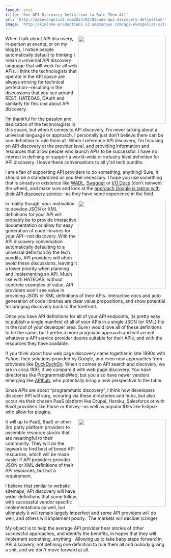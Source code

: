 ```yaml
---
layout: post
title: 'One API Discovery Definition to Rule Them All'
url: 'http://apievangelist.com2013/02/02/one-api-discovery-definition-to-rule-them-all/'
image: 'http://kinlane-productions.s3.amazonaws.com/api-evangelist-site/blog/discovery-exploration.jpg'
---
```



<p>
     <img src="https://s3.amazonaws.com/kinlane-productions/api-evangelist/discovery/discovery-exploration.jpg"  width="275" align="right" />
</p>
<p>
     When I talk about API discovery, in-person at events, or on my blog(s), I notice people automatically default to thinking I mean a universal API discovery language that will work for all web APIs. I think the technologists that operate in the API space are always striving for technical perfection--resulting in the discussions that you see around REST, HATEOAS, OAuth and similarly for this one about API discovery.
</p>
<p>
     I’m thankful for the passion and dedication of the technologists in this space, but when it comes to API discovery, I’m never talking about a universal language or approach. I personally just don’t believe there can be one definition to rule them all. When I reference API discovery, I’m focusing on API discovery at the provider level, and providing information and resources that allow people who launch APIs to be successful. I have no interest in defining or support a world-wide or industry level definition for API discovery. I leave these conversations to all y'all tech pundits.
</p>
<p>
     I am a fan of supporting API providers to do something, anything! Sure, it should be a standardized as you feel necessary. I hope you use something that is already in existence like <a title="WADL" href="http://en.wikipedia.org/wiki/Web_Application_Description_Language">WADL</a>, <a title="Swagger" href="http://developers.helloreverb.com/swagger/">Swagger</a> or <a href="https://github.com/mashery/iodocs">I/O Docs</a> (don’t reinvent the wheel), and make sure and look at the <a href="https://developers.google.com/discovery/">approach Google is taking with their API discovery service</a>--as they have some experience in the field.
</p>
<p>
     <a href="http://swagger.com" target="_blank"><img src="https://s3.amazonaws.com/kinlane-productions/api-evangelist/swagger/Swagger-Screenshot-1.png"  width="275" align="right" /></a>
</p>
<p>
     In reality though, your motivation to develop JSON or XML definitions for your API will probably be to provide interactive documentation or allow for easy generation of code libraries for your API--not discovery. With the API discovery conversation automatically defaulting to a universal definition by the tech pundits, API providers will often avoid these discussions, leaving it a lower priority when planning and implementing an API. Much like with HATEOAS, without concrete examples of value, API providers won’t see value in providing JSON or XML definitions of their APIs. Interactive docs and auto generation of code libraries are clear value propositions, and show potential for bringing discovery back to the forefront.
</p>
<p>
     Once you have API definitions for all of your API endpoints, its pretty easy to publish a single manifest of all of your APIs in a single JSON (or XML) file in the root of your developer area. Sure I would love all of these definitions to be the same, but I prefer a more pragmatic approach and will accept whatever a API service provider deems suitable for their APIs, and with the resources they have available.
</p>
<p>
     If you think about how web page discovery came together in late 1990s with Yahoo, then solutions provided by Google, and even new approaches from providers like <a href="https://duckduckgo.com/">DuckDuckGo</a>. When it comes to API search and discovery, we are in circa 1997, if we compare it with web page discovery. You have directories like ProgrammableWeb, but you also have newer vendors emerging like <a href="http://apihub.com">APIhub</a>, who potentially bring a new perspective to the table.
</p>
<p>
     Since APIs are about “programmatic discovery”, I think how developers discover API will vary, occuring via these directories and hubs, but also occur via their chosen PaaS platform like Drupal, Heroku, Salesforce or with BaaS providers like Parse or Kinvey--as well as popular IDEs like Eclipse who allow for plugins.
</p>
<p>
     <a href="http://apihub.com" target="_blank"><img src="https://s3.amazonaws.com/kinlane-productions/api-evangelist/mulesoft/API-Hub-Screenshot-2.png"  width="275" align="right" /></a>
</p>
<p>
     It will up to PaaS, BaaS or other 3rd party platform providers to assemble resource stacks that are meaningful to their community. They will do the legwork to find best of breed API resources, which will be made easier if API providers provider JSON or XML definitions of their API resources, but not a requirement.
</p>
<p>
     I believe that similar to website sitemaps, API discovery will have wider definitions that some follow, with successful vendor specific implementations as well, but ultimately it will remain largely imperfect and some API providers will do well, and others will implement poorly.  The markets will decide! (cringe)
</p>
<p>
     My object is to help the average API provider hear stories of other successful approaches, and identify the benefits, in hopes that they will implement something, anything!  Allowing us to take baby steps forward in API discovery, not defining one definition to rule them all and nobody giving a shit, and we don't move forward at all.
</p>
